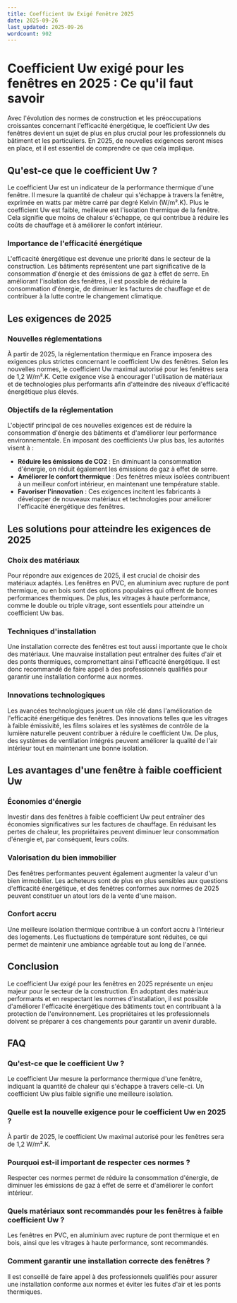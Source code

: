 ```yaml
---
title: Coefficient Uw Exigé Fenêtre 2025
date: 2025-09-26
last_updated: 2025-09-26
wordcount: 902
---
```


# Coefficient Uw exigé pour les fenêtres en 2025 : Ce qu'il faut savoir

Avec l'évolution des normes de construction et les préoccupations croissantes concernant l'efficacité énergétique, le coefficient Uw des fenêtres devient un sujet de plus en plus crucial pour les professionnels du bâtiment et les particuliers. En 2025, de nouvelles exigences seront mises en place, et il est essentiel de comprendre ce que cela implique.

## Qu'est-ce que le coefficient Uw ?

Le coefficient Uw est un indicateur de la performance thermique d'une fenêtre. Il mesure la quantité de chaleur qui s'échappe à travers la fenêtre, exprimée en watts par mètre carré par degré Kelvin (W/m².K). Plus le coefficient Uw est faible, meilleure est l'isolation thermique de la fenêtre. Cela signifie que moins de chaleur s'échappe, ce qui contribue à réduire les coûts de chauffage et à améliorer le confort intérieur.

### Importance de l'efficacité énergétique

L'efficacité énergétique est devenue une priorité dans le secteur de la construction. Les bâtiments représentent une part significative de la consommation d'énergie et des émissions de gaz à effet de serre. En améliorant l'isolation des fenêtres, il est possible de réduire la consommation d'énergie, de diminuer les factures de chauffage et de contribuer à la lutte contre le changement climatique.

## Les exigences de 2025

### Nouvelles réglementations

À partir de 2025, la réglementation thermique en France imposera des exigences plus strictes concernant le coefficient Uw des fenêtres. Selon les nouvelles normes, le coefficient Uw maximal autorisé pour les fenêtres sera de 1,2 W/m².K. Cette exigence vise à encourager l'utilisation de matériaux et de technologies plus performants afin d'atteindre des niveaux d'efficacité énergétique plus élevés.

### Objectifs de la réglementation

L'objectif principal de ces nouvelles exigences est de réduire la consommation d'énergie des bâtiments et d'améliorer leur performance environnementale. En imposant des coefficients Uw plus bas, les autorités visent à :

- **Réduire les émissions de CO2** : En diminuant la consommation d'énergie, on réduit également les émissions de gaz à effet de serre.
- **Améliorer le confort thermique** : Des fenêtres mieux isolées contribuent à un meilleur confort intérieur, en maintenant une température stable.
- **Favoriser l'innovation** : Ces exigences incitent les fabricants à développer de nouveaux matériaux et technologies pour améliorer l'efficacité énergétique des fenêtres.

## Les solutions pour atteindre les exigences de 2025

### Choix des matériaux

Pour répondre aux exigences de 2025, il est crucial de choisir des matériaux adaptés. Les fenêtres en PVC, en aluminium avec rupture de pont thermique, ou en bois sont des options populaires qui offrent de bonnes performances thermiques. De plus, les vitrages à haute performance, comme le double ou triple vitrage, sont essentiels pour atteindre un coefficient Uw bas.

### Techniques d'installation

Une installation correcte des fenêtres est tout aussi importante que le choix des matériaux. Une mauvaise installation peut entraîner des fuites d'air et des ponts thermiques, compromettant ainsi l'efficacité énergétique. Il est donc recommandé de faire appel à des professionnels qualifiés pour garantir une installation conforme aux normes.

### Innovations technologiques

Les avancées technologiques jouent un rôle clé dans l'amélioration de l'efficacité énergétique des fenêtres. Des innovations telles que les vitrages à faible émissivité, les films solaires et les systèmes de contrôle de la lumière naturelle peuvent contribuer à réduire le coefficient Uw. De plus, des systèmes de ventilation intégrés peuvent améliorer la qualité de l'air intérieur tout en maintenant une bonne isolation.

## Les avantages d'une fenêtre à faible coefficient Uw

### Économies d'énergie

Investir dans des fenêtres à faible coefficient Uw peut entraîner des économies significatives sur les factures de chauffage. En réduisant les pertes de chaleur, les propriétaires peuvent diminuer leur consommation d'énergie et, par conséquent, leurs coûts.

### Valorisation du bien immobilier

Des fenêtres performantes peuvent également augmenter la valeur d'un bien immobilier. Les acheteurs sont de plus en plus sensibles aux questions d'efficacité énergétique, et des fenêtres conformes aux normes de 2025 peuvent constituer un atout lors de la vente d'une maison.

### Confort accru

Une meilleure isolation thermique contribue à un confort accru à l'intérieur des logements. Les fluctuations de température sont réduites, ce qui permet de maintenir une ambiance agréable tout au long de l'année.

## Conclusion

Le coefficient Uw exigé pour les fenêtres en 2025 représente un enjeu majeur pour le secteur de la construction. En adoptant des matériaux performants et en respectant les normes d'installation, il est possible d'améliorer l'efficacité énergétique des bâtiments tout en contribuant à la protection de l'environnement. Les propriétaires et les professionnels doivent se préparer à ces changements pour garantir un avenir durable.

## FAQ

### Qu'est-ce que le coefficient Uw ?

Le coefficient Uw mesure la performance thermique d'une fenêtre, indiquant la quantité de chaleur qui s'échappe à travers celle-ci. Un coefficient Uw plus faible signifie une meilleure isolation.

### Quelle est la nouvelle exigence pour le coefficient Uw en 2025 ?

À partir de 2025, le coefficient Uw maximal autorisé pour les fenêtres sera de 1,2 W/m².K.

### Pourquoi est-il important de respecter ces normes ?

Respecter ces normes permet de réduire la consommation d'énergie, de diminuer les émissions de gaz à effet de serre et d'améliorer le confort intérieur.

### Quels matériaux sont recommandés pour les fenêtres à faible coefficient Uw ?

Les fenêtres en PVC, en aluminium avec rupture de pont thermique et en bois, ainsi que les vitrages à haute performance, sont recommandés.

### Comment garantir une installation correcte des fenêtres ?

Il est conseillé de faire appel à des professionnels qualifiés pour assurer une installation conforme aux normes et éviter les fuites d'air et les ponts thermiques.